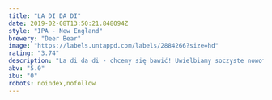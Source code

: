 ```yaml
---
title: "LA DI DA DI"
date: 2019-02-08T13:50:21.848094Z
style: "IPA - New England"
brewery: "Deer Bear"
image: "https://labels.untappd.com/labels/2884266?size=hd"
rating: "3.74"
description: "La di da di - chcemy się bawić! Uwielbiamy soczyste nowofalowe IPY, pełne smaku i aromatu najlepszych amerykańskich i australijskich chmieli! Jak się bawić to się bawić - nie żałowaliśmy niczego - absurdalnie duża ilość chmielu, angielskie drożdże i spory udział płatków, by stworzyć owocowy koktajl dla każdego beer geeka. Tak powstaje legenda."
abv: "5.0"
ibu: "0"
robots: noindex,nofollow
---
```

